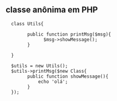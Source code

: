 ## classe anônima em PHP

      class Utils{

            public function printMsg($msg){
                  $msg->showMessage();
            }
      
      }

      $utils = new Utils();
      $utils->printMsg($new Class{
            public function showMessage(){
                echo 'olá';
            }
      });
